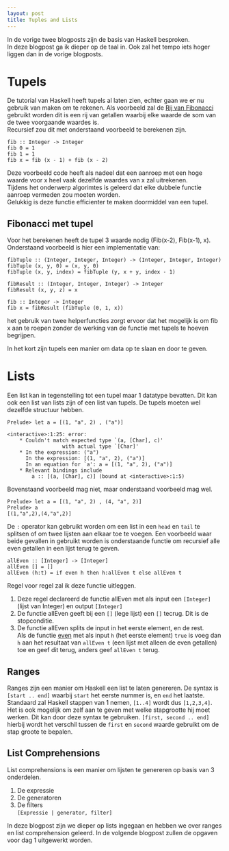 ```yaml
---
layout: post
title: Tuples and Lists
---
```

In de vorige twee blogposts zijn de basis van Haskell besproken.   
In deze blogpost ga ik dieper op de taal in. Ook zal het tempo iets hoger liggen dan in de vorige blogposts.  

# Tupels
De tutorial van Haskell heeft tupels al laten zien, echter gaan we er nu gebruik van maken om te rekenen. 
Als voorbeeld zal de [Rij van Fibonacci](https://nl.wikipedia.org/wiki/Rij_van_Fibonacci) gebruikt worden dit is een rij van getallen waarbij elke waarde de som van de twee voorgaande waardes is.  
Recursief zou dit met onderstaand voorbeeld te berekenen zijn.
```
fib :: Integer -> Integer
fib 0 = 1
fib 1 = 1
fib x = fib (x - 1) + fib (x - 2)
```
Deze voorbeeld code heeft als nadeel dat een aanroep met een hoge waarde voor x heel vaak dezelfde waardes van x zal uitrekenen.  
Tijdens het onderwerp algorimtes is geleerd dat elke dubbele functie aanroep vermeden zou moeten worden.  
Gelukkig is deze functie efficienter te maken doormiddel van een tupel.  

## Fibonacci met tupel
Voor het berekenen heeft de tupel 3 waarde nodig (Fib(x-2), Fib(x-1), x). Onderstaand voorbeeld is hier een implementatie van:  
```
fibTuple :: (Integer, Integer, Integer) -> (Integer, Integer, Integer)
fibTuple (x, y, 0) = (x, y, 0)
fibTuple (x, y, index) = fibTuple (y, x + y, index - 1)

fibResult :: (Integer, Integer, Integer) -> Integer
fibResult (x, y, z) = x

fib :: Integer -> Integer
fib x = fibResult (fibTuple (0, 1, x))
```  
het gebruik van twee helperfuncties zorgt ervoor dat het mogelijk is om fib x aan te roepen zonder de werking van de functie met tupels te hoeven begrijpen.

In het kort zijn tupels een manier om data op te slaan en door te geven. 

# Lists

Een list kan in tegenstelling tot een tupel maar 1 datatype bevatten. Dit kan ook een list van lists zijn of een list van tupels. De tupels moeten wel dezelfde structuur hebben. 
```
Prelude> let a = [(1, "a", 2) , ("a")]

<interactive>:1:25: error:
    * Couldn't match expected type `(a, [Char], c)'
                  with actual type `[Char]'
    * In the expression: ("a")
      In the expression: [(1, "a", 2), ("a")]
      In an equation for `a': a = [(1, "a", 2), ("a")]
    * Relevant bindings include
        a :: [(a, [Char], c)] (bound at <interactive>:1:5)
```
Bovenstaand voorbeeld mag niet, maar onderstaand voorbeeld mag wel.
```
Prelude> let a = [(1, "a", 2) , (4, "a", 2)]
Prelude> a
[(1,"a",2),(4,"a",2)]
```

De `:` operator kan gebruikt worden om een list in een `head` en `tail` te splitsen of om twee lijsten aan elkaar toe te voegen.
Een voorbeeld waar beide gevallen in gebruikt worden is onderstaande functie om recursief alle even getallen in een lijst terug te geven.
```
allEven :: [Integer] -> [Integer]
allEven [] = []
allEven (h:t) = if even h then h:allEven t else allEven t
```
Regel voor regel zal ik deze functie uitleggen. 
1. Deze regel declareerd de functie allEven met als input een `[Integer]` (lijst van Integer) en output `[Integer]`
2. De functie allEven geeft bij een `[]` (lege lijst) een `[]` tecrug. Dit is de stopconditie. 
3. De functie allEven splits de input in het eerste element, en de rest.  
   Als de functie [even](http://hackage.haskell.org/package/base-4.12.0.0/docs/Prelude.html#v:even) met als input `h` (het eerste element) `true` is voeg dan `h` aan het resultaat van `allEven t` (een lijst met alleen de even getallen) toe en geef dit terug, anders geef `allEven t` terug.
  
## Ranges
Ranges zijn een manier om Haskell een list te laten genereren. De syntax is `[start .. end]` waarbij `start` het eerste nummer is, en `end` het laatste. Standaard zal Haskell stappen van 1 nemen, `[1..4]` wordt dus `[1,2,3,4]`. Het is ook mogelijk om zelf aan te geven met welke stapgrootte hij moet werken. Dit kan door deze syntax te gebruiken. `[first, second .. end]` hierbij wordt het verschil tussen de `first` en `second` waarde gebruikt om de stap groote te bepalen.

## List Comprehensions
List comprehensions is een manier om lijsten te genereren op basis van 3 onderdelen.
1. De expressie
2. De generatoren
3. De filters  
`[Expressie | generator, filter]`
  
   
   
In deze blogpost zijn we dieper op lists ingegaan en hebben we over ranges en list comprehension geleerd. In de volgende blogpost zullen de opgaven voor dag 1 uitgewerkt worden.
